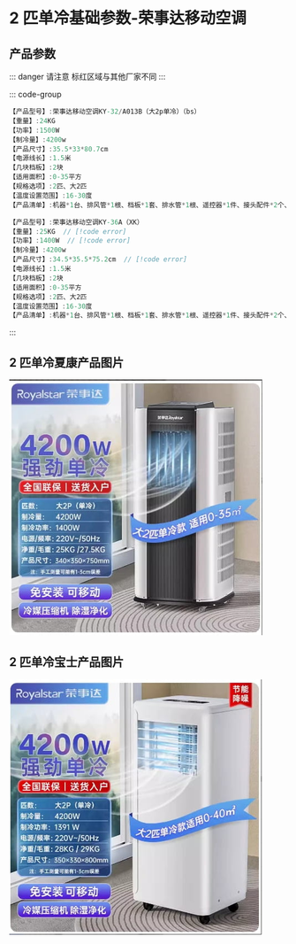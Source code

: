 # 2 匹单冷基础参数-荣事达移动空调

## 产品参数

::: danger 请注意
标红区域与其他厂家不同
:::

::: code-group

```c# [宝士] {1}
【产品型号】:荣事达移动空调KY-32/A013B（大2p单冷）（bs）
【重量】:24KG
【功率】:1500W
【制冷量】:4200w
【产品尺寸】:35.5*33*80.7cm
【电源线长】:1.5米
【几块档板】:2块
【适用面积】:0-35平方
【规格选项】:2匹、大2匹
【温度设置范围】:16-30度
【产品清单】:机器*1台、排风管*1根、档板*1套、排水管*1根、遥控器*1件、接头配件*2个、说明书*1
```

```c# [夏康] {1}
【产品型号】:荣事达移动空调KY-36A（XK）
【重量】:25KG  // [!code error]
【功率】:1400W  // [!code error]
【制冷量】:4200w
【产品尺寸】:34.5*35.5*75.2cm  // [!code error]
【电源线长】:1.5米
【几块档板】:2块
【适用面积】:0-35平方
【规格选项】:2匹、大2匹
【温度设置范围】:16-30度
【产品清单】:机器*1台、排风管*1根、档板*1套、排水管*1根、遥控器*1件、接头配件*2个、说明书*1
```

:::

## 2 匹单冷**夏康**产品图片

<img src="./img/2匹单冷夏康.jpg" />

## 2 匹单冷**宝士**产品图片

<img src="./img/2匹单冷宝士.jpg" />
